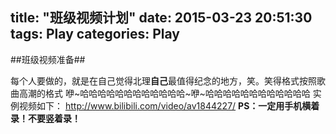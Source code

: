 title: "班级视频计划"
date: 2015-03-23 20:51:30
tags: Play
categories: Play
---
##班级视频准备##
<!--more-->
每个人要做的，就是在自己觉得北理**自己**最值得纪念的地方，笑。笑得格式按照歌曲高潮的格式
咿~哈哈哈哈哈哈哈哈哈哈哈哈~咿~哈哈哈哈哈哈哈哈哈哈哈哈
实例视频如下：
http://www.bilibili.com/video/av1844227/
**PS：一定用手机横着录！不要竖着录！**